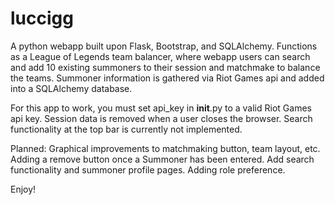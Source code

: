 # luccigg
A python webapp built upon Flask, Bootstrap, and SQLAlchemy.  Functions as a League of Legends team balancer, where webapp users can search and add 10 existing summoners to their session and matchmake to balance the teams.  Summoner information is gathered via Riot Games api and added into a SQLAlchemy database.

For this app to work, you must set api_key in __init__.py to a valid Riot Games api key.  Session data is removed when a user closes the browser.  Search functionality at the top bar is currently not implemented.

Planned: Graphical improvements to matchmaking button, team layout, etc.  Adding a remove button once a Summoner has been entered.  Add search functionality and summoner profile pages.  Adding role preference.

Enjoy!